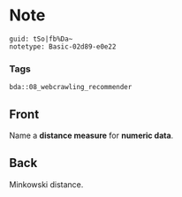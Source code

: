 # Note
```
guid: tSo|fb%Da~
notetype: Basic-02d89-e0e22
```

### Tags
```
bda::08_webcrawling_recommender
```

## Front
Name a <b>distance measure</b> for <b>numeric data</b>.

## Back
Minkowski distance.
